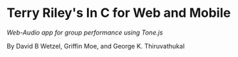 # Terry Riley's In C for Web and Mobile
*Web-Audio app for group performance using Tone.js*

By David B Wetzel, Griffin Moe, and George K. Thiruvathukal
  
